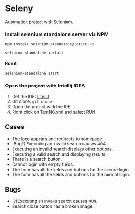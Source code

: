 # Seleny

Automation project with Selenium.

### Install selenium standalone server via NPM

```
npm install selenium-standalone@latest -g

selenium-standalone install
```

#### Run it
```
selenium-standalone start
```

### Open the project with Intellij IDEA

1. Get the IDE: [IntellJ](https://www.jetbrains.com/de-de/idea/)
2. Git clone: ``` git clone ```
3. Open the project with the IDE
4. Right click on TestNG.xml and select RUN

## Cases

- The logo appears and redirects to homepage.
- (Bug?) Executing an invalid search causes 404.
- Executing an invalid search displays other options.
- Executing a valid search and displaying results.
- There is a search button.
- Cannot login with empty fields.
- The form has all the fields and buttons for the secure login.
- The form has all the fields and buttons for the normal login.

## Bugs

- (?)Executing an invalid search causes 404.
- Search close button has a broken image.
